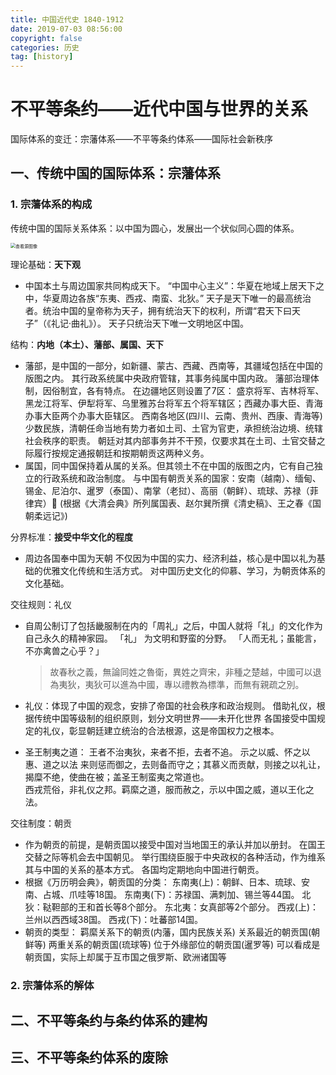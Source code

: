 ```yaml
---
title: 中国近代史 1840-1912
date: 2019-07-03 08:56:00
copyright: false
categories: 历史
tag: [history]
---
```


# 不平等条约——近代中国与世界的关系

国际体系的变迁：宗藩体系——不平等条约体系——国际社会新秩序



## 一、传统中国的国际体系：宗藩体系

### 1. 宗藩体系的构成

传统中国的国际关系体系：以中国为圆心，发展出一个状似同心圆的体系。

<img src="https://x0.ifengimg.com/res/2020/C6CC6B0A99DF50D7DEFBF8261BF2CF2951D14800_size255_w852_h578.png" alt="查看源图像" style="zoom:50%;" />

理论基础：**天下观**

- 中国本土与周边国家共同构成天下。
  “中国中心主义”：华夏在地域上居天下之中，华夏周边各族“东夷、西戎、南蛮、北狄。”
  天子是天下唯一的最高统治者。统治中国的皇帝称为天子，拥有统治天下的权利，所谓“君天下曰天子”（《礼记·曲礼》）。
  天子只统治天下唯一文明地区中国。

结构：**内地（本土）、藩部、属国、天下**

- 藩部，是中国的一部分，如新疆、蒙古、西藏、西南等，其疆域包括在中国的版图之内。
  其行政系统属中央政府管辖，其事务纯属中国内政。
  藩部治理体制，因俗制宜，各有特点。
  在边疆地区则设置了7区：
  盛京将军、吉林将军、黑龙江将军、伊犁将军、乌里雅苏台将军五个将军辖区；西藏办事大臣、青海办事大臣两个办事大臣辖区。
  西南各地区(四川、云南、贵州、西康、青海等)少数民族，清朝任命当地有势力者如土司、土官为官吏，承担统治边境、统辖社会秩序的职责。
  朝廷对其内部事务并不干预，仅要求其在土司、土官交替之际履行按规定通报朝廷和按期朝贡这两种义务。
- 属国，同中国保持着从属的关系。但其领土不在中国的版图之内，它有自己独立的行政系统和政治制度。
  与中国有朝贡关系的国家：安南（越南）、缅甸、锡金、尼泊尔、暹罗（泰国）、南掌（老挝）、高丽（朝鲜）、琉球、苏禄（菲律宾）  (根据《大清会典》所列属国表、赵尔巽所撰《清史稿》、王之春《国朝柔远记》)

分界标准：**接受中华文化的程度**

- 周边各国奉中国为天朝
  不仅因为中国的实力、经济利益，核心是中国以礼为基础的优雅文化传统和生活方式。
  对中国历史文化的仰慕、学习，为朝贡体系的文化基础。 

交往规则：礼仪

- 自周公制订了包括畿服制在内的「周礼」之后，中国人就将「礼」的文化作为自己永久的精神家园。
  「礼」  为文明和野蛮的分野。
  「人而无礼；虽能言，不亦禽兽之心乎？」

  > 故春秋之義，無論同姓之魯衛，異姓之齊宋，非種之楚越，中國可以退為夷狄，夷狄可以進為中國，專以禮教為標準，而無有親疏之別。

- 礼仪：体现了中国的观念，安排了帝国的社会秩序和政治规则。
  借助礼仪，根据传统中国等级制的组织原则，划分文明世界——未开化世界
  各国接受中国规定的礼仪，彰显朝廷建立统治的合法根源，这是帝国权力之根本。

- 圣王制夷之道：
  王者不治夷狄，来者不拒，去者不追。
  示之以威、怀之以惠、道之以法
  来则惩而御之，去则备而守之；其慕义而贡献，则接之以礼让，揭糜不绝，使曲在被；盖圣王制蛮夷之常道也。        
  西戎荒俗，非礼仪之邦。羁縻之道，服而赦之，示以中国之威，道以王化之法。                 

交往制度：朝贡

- 作为朝贡的前提，是朝贡国以接受中国对当地国王的承认并加以册封。
  在国王交替之际等机会去中国朝见。
  举行围绕臣服于中央政权的各种活动，作为维系其与中国的关系的基本方式。
  各国均定期地向中国进行朝贡。
- 根据《万历明会典》，朝贡国的分类：
  东南夷(上)：朝鲜、日本、琉球、安南、占城、爪哇等18国。
  东南夷(下)：苏禄国、满刺加、锡兰等44国。
  北狄：鞑靼部的王和首长等8个部分。
  东北夷：女真部等2个部分。
  西戎(上)：兰州以西西域38国。
  西戎(下)：吐蕃部14国。
- 朝贡的类型：
  羁縻关系下的朝贡(内藩，国内民族关系)
  关系最近的朝贡国(朝鲜等)
  两重关系的朝贡国(琉球等)
  位于外缘部位的朝贡国(暹罗等)
  可以看成是朝贡国，实际上却属于互市国之俄罗斯、欧洲诸国等

### 2. 宗藩体系的解体



## 二、不平等条约与条约体系的建构



## 三、不平等条约体系的废除